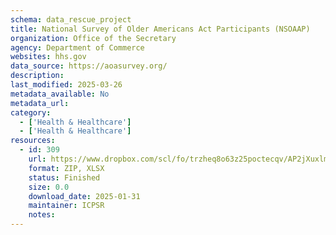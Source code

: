 ```yaml
---
schema: data_rescue_project 
title: National Survey of Older Americans Act Participants (NSOAAP)
organization: Office of the Secretary
agency: Department of Commerce
websites: hhs.gov
data_source: https://aoasurvey.org/
description: 
last_modified: 2025-03-26
metadata_available: No
metadata_url: 
category:
  - ['Health & Healthcare'] 
  - ['Health & Healthcare'] 
resources:
  - id: 309
    url: https://www.dropbox.com/scl/fo/trzheq8o63z25poctecqv/AP2jXuxlmgA-_Y6Vp-ZHdCE?rlkey=yrz32o647eejbw9bed1mv57va&dl=0
    format: ZIP, XLSX
    status: Finished
    size: 0.0
    download_date: 2025-01-31
    maintainer: ICPSR
    notes: 
---
```

